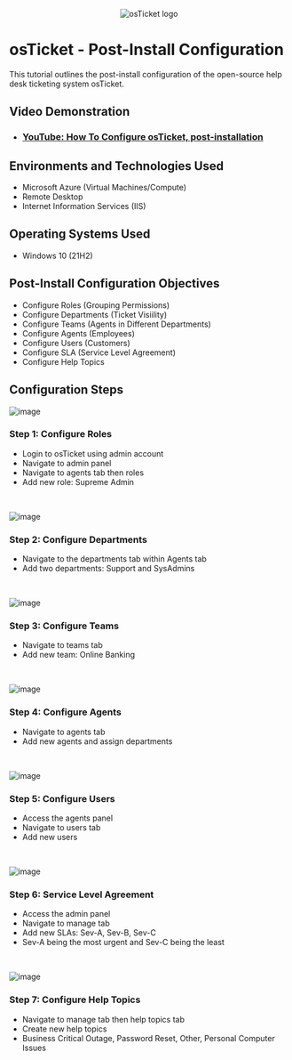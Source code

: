 <p align="center">
<img src="https://i.imgur.com/Clzj7Xs.png" alt="osTicket logo"/>
</p>

<h1>osTicket - Post-Install Configuration</h1>
This tutorial outlines the post-install configuration of the open-source help desk ticketing system osTicket.<br />


<h2>Video Demonstration</h2>

- ### [YouTube: How To Configure osTicket, post-installation](https://www.youtube.com)

<h2>Environments and Technologies Used</h2>

- Microsoft Azure (Virtual Machines/Compute)
- Remote Desktop
- Internet Information Services (IIS)

<h2>Operating Systems Used </h2>

- Windows 10</b> (21H2)

<h2>Post-Install Configuration Objectives</h2>

- Configure Roles (Grouping Permissions)
- Configure Departments (Ticket Visiility)
- Configure Teams (Agents in Different Departments)
- Configure Agents (Employees)
- Configure Users (Customers)
- Configure SLA (Service Level Agreement)
- Configure Help Topics

<h2>Configuration Steps</h2>

![image](https://github.com/user-attachments/assets/91954889-e77d-454b-9b6a-b10f5ce82088)

### Step 1: Configure Roles
- Login to osTicket using admin account
- Navigate to admin panel
- Navigate to agents tab then roles
- Add new role: Supreme Admin
<br />

![image](https://github.com/user-attachments/assets/6d654278-666e-4325-a1e3-79e7dca14394)

### Step 2: Configure Departments
- Navigate to the departments tab within Agents tab
- Add two departments: Support and SysAdmins
<br />

![image](https://github.com/user-attachments/assets/ea7f0c93-d906-4c1d-bb2c-3554362c5072)

### Step 3: Configure Teams
- Navigate to teams tab
- Add new team: Online Banking
<br />

![image](https://github.com/user-attachments/assets/836f38d0-c336-4400-be64-fca7bbbe7f96)
### Step 4: Configure Agents
- Navigate to agents tab
- Add new agents and assign departments
<br />

![image](https://github.com/user-attachments/assets/54828c92-ab91-4900-a826-019414f91580)
### Step 5: Configure Users
- Access the agents panel
- Navigate to users tab
- Add new users
<br />

![image](https://github.com/user-attachments/assets/dc86396e-129f-499f-9fed-2100567540f4)
### Step 6: Service Level Agreement
- Access the admin panel
- Navigate to manage tab
- Add new SLAs: Sev-A, Sev-B, Sev-C
- Sev-A being the most urgent and Sev-C being the least
<br />

![image](https://github.com/user-attachments/assets/03d8a88a-3d58-41ff-9361-31ce94a4040d)
### Step 7: Configure Help Topics
- Navigate to manage tab then help topics tab
- Create new help topics
- Business Critical Outage, Password Reset, Other, Personal Computer Issues
  



